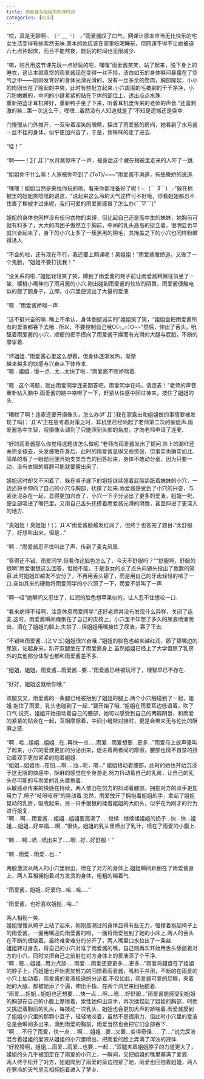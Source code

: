 ```yaml
---
title: 雨爱酱与姐姐的网课时间
categories: [纪实]
---
```


“哎，真是无聊啊╮（╯＿╰）╭”雨爱酱叹了口气，网课让原本应当无比快乐的宅女生活变得有些索然无味\.原本的她应该在家里吃喝睡玩，但网课不得不让她被迫六七点钟起床，而且不能熬夜，能玩的时间也无限减少\.<br><br>“嘛，姑且用这节课先玩一点好玩的吧，嘿嘿”雨爱酱笑笑，站了起来，脱下身上的睡衣，这让本就真空的雨爱酱现在变得一丝不挂，洁白如玉的身体瞬间暴露在了空气之中——刚刚发育好的身体光滑光滑的，没有一丝多余的赘肉，胸部隆起，小小的肉团长在了隆起的中央，此时有些挺立起来\.小穴周围的毛被剃的干干净净，小穴粉嫩嫩的，中间的小缝紧紧的贴在下体的部位上，透出点点水珠\.<br>重新把蓝牙耳机带好，重新鸭子坐了下来，听着耳机里传来的老师的声音\.“还蛮刺激的嘛…第一次这么干，嘿嘿…虽然没有人知道就是了”不知是遗憾还是侥幸\.<br><br>门慢慢从门外推开，一双带着淫笑的眼睛，探进了雨爱酱的房间，她看到了水月酱一丝不挂的身体，似乎更加兴奋了，于是，悄咪咪的走了进去\.<br><br>“哇！”<br><br>“啊——！∑\(ﾟДﾟ\)”水月酱惊呼了一声，被身后这个藏在棉被里走来的人吓了一跳\.<br><br>“姐姐你干什么嘛！人家被你吓到了\.\(ToT\)/\~\~\~”雨爱酱不满道，有些撒娇的说道\.<br><br>“嘿嘿！姐姐当然是来找你玩的啦，看来你都准备好了呢！╮ \(￣ 3￣\) ╭”躲在棉被里的姐姐笑嘻嘻的说道，“说起来这么冷的天气这样可不好哦，你看姐姐都忍不住裹了棉被才过来呢，我们可爱的雨爱酱感冒了怎么办\(￣▽￣\)”<br><br>姐姐的身体也同样没有任何衣物的束缚，但比起自己还是高中生的妹妹，她胸前可就有料多了，大大的肉团子傲然立于胸前，中间的乳头高高的挺立着，很明显也早就兴奋起来了，身下的小穴上多了一簇黑黑的阴毛，其掩盖之下的小穴也同样粉嫩得诱人<br><br>“不会的啦，还有现在不行，我还要上网课呢！臭姐姐！”雨爱酱撒娇道，又做了一个鬼脸，“姐姐不要打扰我！”<br><br>“没关系的啦\.\.”姐姐轻轻笑了笑，蹲到了雨爱酱的凳子前让雨爱酱稍微往前坐了一坐，樱桃小嘴伸向了雨月酱的小穴\.刚出碰到雨爱酱的软软的阴唇，雨爱酱便触电似的颤了颤身子，立即，小穴里便流出了大量的爱液\.<br><br>“嗯…”雨爱酱娇喘一声\.<br><br>“这不挺兴奋的嘛\.\.嘴上不承认，身体倒挺诚实的”姐姐笑了笑，“姐姐会把雨爱酱所有的爱液都吞下去哦…所以，不要控制自己哦O\(∩\_∩\)O\~\~”然后，伸出了舌头，吮舐着雨爱酱的小穴，顺便的把手摸向了雨爱酱干燥而有光滑的大腿与屁股，不断的摩挲着\.<br><br>“坏姐姐\.\.”雨爱酱心里这么想着，但身体逐渐发热，渐渐<br>越来越多的快感与兴奋从下体传来\.<br>“嗯…姐姐…慢一点…太…太快了啦…”雨爱酱不断娇喘着\.<br><br>“嗯…这个问题，就由雨爱同学连麦回答吧，雨爱同学在吗，请连麦！”老师的声音重新钻入脑中\.雨爱酱的脑中咯噔了一下，赶紧从快感中回过神来，按住了姐姐的头\.<br><br>“糟糕了啊！连麦还要开摄像头，怎么办\(\#ﾟДﾟ\)我在家露出和姐姐做的事情要被发现了吗\(；´Д\`A”正在思考着对策之时，耳机里已经响起了老师第二次的催促声\.雨爱酱急中生智，将摄像头调到了只能照到头部的角度，才向老师申请了连麦\.<br><br>“好的雨爱酱那么你觉得这题该怎么做呢\.”老师向雨爱酱发出了提问\.脸上的潮红还未完全褪去，头发披散在身后，此时的雨爱酱显得又些慌张，但事实也确实如此\.简单的看了一眼题目便开始支支吾吾的回答起来，身体不敢动分毫，因为只要一动，没有衣服的肩膀可能就要露出来了\.<br><br>姐姐这时却又不闲着了，躲在桌子底下的姐姐继续翘着屁股舔舐着妹妹的小穴，一边还将手伸向了自己的小穴与胸部，抚摸了起来\.雨爱酱感受到了小穴的兴奋，与紧张混杂在一起，显得更加兴奋了，小穴一下子分泌出了更多的爱液，姐姐一吮，便全部吸进了嘴巴里，又用自己舌头抚摸着雨爱酱光滑的阴唇，甚至伸进了更深入的地方\.<br><br>“臭姐姐！臭姐姐！\(；´Д\`A”雨爱酱脸越发红润了，但终于也答完了题目\.“太舒服了，好想叫出来，但是…”<br><br>“啊…\.”雨爱酱忍不住叫出了声，传到了麦克风里\.<br><br>“答得还不错，雨爱同学\.但看你这脸色怎么了，今天不舒服吗？”“舒服啊，舒服的很啊”雨爱很想这么回答，但她不能，于是淑女的点了点头向镜头投出了致歉的笑容\.此时姐姐却越发不安分了，不再用舌头舔了，而是用自己的牙齿轻轻的啃了一口\.突如其来的硬物将雨爱同学的小穴顶了一下，雨爱不禁叫了一声\.<br><br>“啊—唔”她瞬间又忍住了，红润的脸色想苹果似的，让人忍不住想咬一口\.<br><br>“看来病得不轻啊，注意休息雨爱同学\.”还好老师并没有发现什么异样，关闭了连麦\.这时，雨爱酱瞬间瘫倒在了自己的皮椅上，小穴里不知憋了多久的尿液喷涌而出，洒在了姐姐的脸上\.失禁了…但姐姐用嘴接住了尿液，吞了下去\.<br><br>“不错嘛雨爱酱…\(≧∇≦\)姐姐很兴奋哦\.\.”姐姐的脸色也越来越红润，舔了舔嘴边的尿液，站起身来，趴开双腿坐在了雨爱酱身上\.虽然姐姐已经上了大学但除了乳房外的其他部分体型也都和雨爱酱差不多\.<br><br>“姐姐，姐姐，雨爱酱…雨爱酱…要…”雨爱酱已经被玩坏了，理智早已不存在\.<br><br>“好好，姐姐这就给你哦\.”<br><br>双腿交叉，雨爱酱的一条腿已经被抬到了姐姐的腿上\.两个小穴触碰到了一起，姐姐 抱住了雨爱，乳头也碰到了一起\.\.“要开始了哦\.\.”姐姐在雨爱耳边低语着，吹了口气\.说完，姐姐开始扭动着自己的腰部，她可以感受到自己的两瓣阴唇，和雨爱的紧紧的贴合在一起，互相摩擦着，中间小缝隙对接时，更是会带来无与伦比的酥麻之感\.<br><br>“啊…哈…姐姐…姐姐…在\.\.再快一点…\.\.雨爱…雨爱想要…更多…”雨爱马上放声骚叫了起来，小穴的爱液更加的分泌出来，促进着两者间的摩擦，腰部也情不自禁的扭动着双手更加紧紧的抱着姐姐\.<br>“姐姐…姐姐也…在加…\.啊…\.油…呢，嗯…” 姐姐扭动着腰部，此时的她也开始沉浸于这无限的快感中，酥麻的感觉在全身游走\.努力抖动着自己的乳房，让自己的乳头尽可能的与雨爱的乳头摩擦着\.<br>从敏感点传来的快感在持续，两人依旧在努力的抖动着腰部，拥抱对方的双手更加用力了\.椅子“吱呀吱呀”的晃动着\.忽然，雨爱放开了拥抱着姐姐的手，拿起了姐姐晃动的乳房，吸吮起来，另一只手狠狠的揉着姐姐的大奶头，似乎在为刚才的行为进行报复\.<br>“啊…\.啊…\.雨爱酱…\.姐姐…姐姐要高潮了…\.\.继续…继续揉姐姐的奶子…快…快…姐姐…\.姐姐…好幸福…\.啊…”很快，姐姐的乳头里喷出了乳汁，喷在了雨爱的小腹上\.<br><br>“啊…\.\.啊…喷…喷出来了…\.\.啊…好…好舒服！”<br><br>“啊…雨爱…雨爱…也…”<br><br>两股激流从两人的小穴里射出，喷在了对方的身体上\.姐姐瞬间趴倒在了雨爱酱身上，两人互相拥抱着对方发烫的身体，粗粗的喘着气\.<br><br>“雨爱酱，姐姐…好爱你…哈…哈…\.\.”<br><br>“雨爱酱，也好喜欢姐姐…哈…”<br><br>两人相视一笑\.<br>姐姐慢慢从椅子上站了起来，刚刚高潮过的身体显得有些无力，强撑着抱起椅子上的雨爱酱，一面用嘴迎向雨爱酱的吻，一面将雨爱抱到了她的小床上\.两人的舌头在不断的缠绕着，最终难舍难分的分开了，两人嘴里口水拉出了一条丝\.<br>姐姐转过身去，将自己的小穴对准了雨爱酱的嘴，自己则再次开始用舌头舔舐着对方的小穴，同时又把自己之前射在对方身体上的爱液添了个干净\.<br>“啊…嗯…\.姐姐…用力点舔…\.\.雨爱…\.雨爱还要更多…\.更多…”雨爱将腿盘在了姐姐的脖子上，而姐姐也开始更加努力的回馈着雨爱酱，嘴和手并用，不断的在雨爱的小穴上抽动着，雨爱酱的爱液极速的分泌着\.不仅如此，雨爱酱可爱的屁眼，夹着她的大腿，都被她添了个遍，伸出手指，在两个洞里来回抽插着\.<br>“雨爱…\.姐姐…姐姐也还想要…\.\.快一点…\.啊…\.嗯…\.好舒服…”雨爱酱能感受到姐姐的胸部在自己的小腹上摩擦着，索性她伸出双手，再次揉捏起了姐姐的胸部，时而又挑逗着胸前的乳头，每拨动一次乳头，姐姐也会更加大声的娇喘着\.雨爱酱摸到了姐姐小穴里的那颗小豆子，轻轻地咬着，虽然不是很用力，但此时小穴里的爱液总是会瞬间多出来，滴到雨爱的胸前，雨爱当然也会把它们全部吞下\.<br>“啊…\.\.不行了雨爱，快一点…\.\.啊…\.\.姐姐…要…又要…变得奇怪……了…\.”说完尿液混合着姐姐的爱液从姐姐的小穴里喷出，把雨爱的脸上弄满了浑浊的液体\.<br>“好狡猾啊，姐姐…\.雨爱…雨爱…也要…一起…\.”双腿夹着姐姐脖子的力道更大了，姐姐的头几乎被固定在了雨爱的小穴上，一瞬间，又把姐姐的嘴里塞满了爱液\.<br>两人终于松开了对方，姐姐爬到了雨爱的旁边抱紧了她，雨爱也回抱着姐姐，两人在寒冷的天气里互相拥抱着进入了梦乡\.